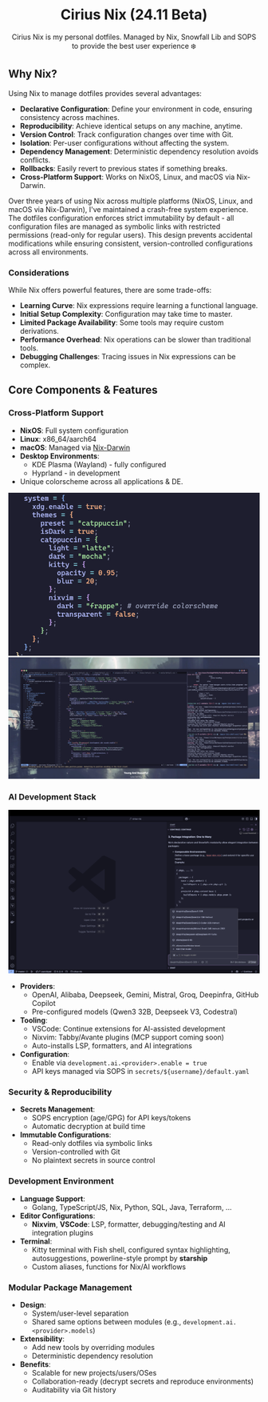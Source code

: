 <div align="center">

# Cirius Nix (24.11 Beta)

Cirius Nix is my personal dotfiles. Managed by Nix, Snowfall Lib and SOPS to
provide the best user experience ❄️<br>

</div>

## Why Nix?

Using Nix to manage dotfiles provides several advantages:

- **Declarative Configuration**: Define your environment in code, ensuring
  consistency across machines.
- **Reproducibility**: Achieve identical setups on any machine, anytime.
- **Version Control**: Track configuration changes over time with Git.
- **Isolation**: Per-user configurations without affecting the system.
- **Dependency Management**: Deterministic dependency resolution avoids
  conflicts.
- **Rollbacks**: Easily revert to previous states if something breaks.
- **Cross-Platform Support**: Works on NixOS, Linux, and macOS via Nix-Darwin.

Over three years of using Nix across multiple platforms (NixOS, Linux, and macOS
via Nix-Darwin), I've maintained a crash-free system experience. The dotfiles
configuration enforces strict immutability by default - all configuration files
are managed as symbolic links with restricted permissions (read-only for regular
users). This design prevents accidental modifications while ensuring consistent,
version-controlled configurations across all environments.

### Considerations

While Nix offers powerful features, there are some trade-offs:

- **Learning Curve**: Nix expressions require learning a functional language.
- **Initial Setup Complexity**: Configuration may take time to master.
- **Limited Package Availability**: Some tools may require custom derivations.
- **Performance Overhead**: Nix operations can be slower than traditional tools.
- **Debugging Challenges**: Tracing issues in Nix expressions can be complex.

## Core Components & Features

### Cross-Platform Support

- **NixOS**: Full system configuration
- **Linux**: x86_64/aarch64
- **macOS**: Managed via [Nix-Darwin](https://github.com/LnL7/nix-darwin)
- **Desktop Environments**:
  - KDE Plasma (Wayland) - fully configured
  - Hyprland - in development
- Unique colorscheme across all applications & DE.

![Home config home](./docs/showcases/home-config-theme.png)
![Nvim with colorscheme](./docs/showcases/nvim-synced-colorscheme.png)

### AI Development Stack

![VSCode with Continue plugin, which configured with multiple AI Providers](./docs/showcases/vscode-continue-ai-providers.png)

- **Providers**:
  - OpenAI, Alibaba, Deepseek, Gemini, Mistral, Groq, Deepinfra, GitHub Copilot
  - Pre-configured models (Qwen3 32B, Deepseek V3, Codestral)
- **Tooling**:
  - VSCode: Continue extensions for AI-assisted development
  - Nixvim: Tabby/Avante plugins (MCP support coming soon)
  - Auto-installs LSP, formatters, and AI integrations
- **Configuration**:
  - Enable via `development.ai.<provider>.enable = true`
  - API keys managed via SOPS in `secrets/${username}/default.yaml`

### Security & Reproducibility

- **Secrets Management**:
  - SOPS encryption (age/GPG) for API keys/tokens
  - Automatic decryption at build time
- **Immutable Configurations**:
  - Read-only dotfiles via symbolic links
  - Version-controlled with Git
  - No plaintext secrets in source control

### Development Environment

- **Language Support**:
  - Golang, TypeScript/JS, Nix, Python, SQL, Java, Terraform, ...
- **Editor Configurations**:
  - **Nixvim**, **VSCode**: LSP, formatter, debugging/testing and AI integration
    plugins
- **Terminal**:
  - Kitty terminal with Fish shell, configured syntax highlighting,
    autosuggestions, powerline-style prompt by **starship**
  - Custom aliases, functions for Nix/AI workflows

### Modular Package Management

- **Design**:
  - System/user-level separation
  - Shared same options between modules (e.g.,
    `development.ai.<provider>.models`)
- **Extensibility**:
  - Add new tools by overriding modules
  - Deterministic dependency resolution
- **Benefits**:
  - Scalable for new projects/users/OSes
  - Collaboration-ready (decrypt secrets and reproduce environments)
  - Auditability via Git history
